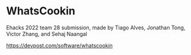 # WhatsCookin
Ehacks 2022 team 28 submission, made by Tiago Alves, Jonathan Tong, Victor Zhang, and Sehaj Naangal

https://devpost.com/software/whatscookin
